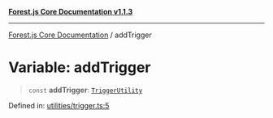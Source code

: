 [**Forest.js Core Documentation v1.1.3**](../README.md)

***

[Forest.js Core Documentation](../README.md) / addTrigger

# Variable: addTrigger

> `const` **addTrigger**: [`TriggerUtility`](../type-aliases/TriggerUtility.md)

Defined in: [utilities/trigger.ts:5](https://github.com/GrangbelrLurain/forest-js/blob/bdde5e53b4a2b124cb391dbc48a1becdc370cd3d/packages/core/src/utilities/trigger.ts#L5)
